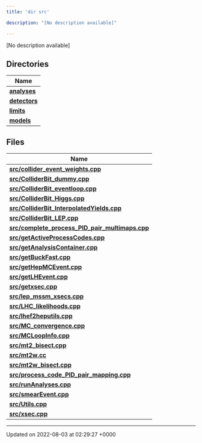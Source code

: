 ```yaml
---
title: 'dir src'

description: "[No description available]"

---
```







[No description available]

## Directories

| Name           |
| -------------- |
| **[analyses](/documentation/code/colliderbit_development/files/dir_ebf4efc09232e9b3baff73345d00af17/#dir-analyses)**  |
| **[detectors](/documentation/code/colliderbit_development/files/dir_ec0001d0a47d8f5e87814a0c290a00e6/#dir-detectors)**  |
| **[limits](/documentation/code/colliderbit_development/files/dir_43317e43f0d2f00527788176b6ed19bf/#dir-limits)**  |
| **[models](/documentation/code/colliderbit_development/files/dir_6a2ef1661f87480de03fb9e3f0a6d5bc/#dir-models)**  |

## Files

| Name           |
| -------------- |
| **[src/collider_event_weights.cpp](/documentation/code/colliderbit_development/files/collider__event__weights_8cpp/#file-collider-event-weights.cpp)**  |
| **[src/ColliderBit_dummy.cpp](/documentation/code/colliderbit_development/files/colliderbit__dummy_8cpp/#file-colliderbit-dummy.cpp)**  |
| **[src/ColliderBit_eventloop.cpp](/documentation/code/colliderbit_development/files/colliderbit__eventloop_8cpp/#file-colliderbit-eventloop.cpp)**  |
| **[src/ColliderBit_Higgs.cpp](/documentation/code/colliderbit_development/files/colliderbit__higgs_8cpp/#file-colliderbit-higgs.cpp)**  |
| **[src/ColliderBit_InterpolatedYields.cpp](/documentation/code/colliderbit_development/files/colliderbit__interpolatedyields_8cpp/#file-colliderbit-interpolatedyields.cpp)**  |
| **[src/ColliderBit_LEP.cpp](/documentation/code/colliderbit_development/files/colliderbit__lep_8cpp/#file-colliderbit-lep.cpp)**  |
| **[src/complete_process_PID_pair_multimaps.cpp](/documentation/code/colliderbit_development/files/complete__process__pid__pair__multimaps_8cpp/#file-complete-process-pid-pair-multimaps.cpp)**  |
| **[src/getActiveProcessCodes.cpp](/documentation/code/colliderbit_development/files/getactiveprocesscodes_8cpp/#file-getactiveprocesscodes.cpp)**  |
| **[src/getAnalysisContainer.cpp](/documentation/code/colliderbit_development/files/getanalysiscontainer_8cpp/#file-getanalysiscontainer.cpp)**  |
| **[src/getBuckFast.cpp](/documentation/code/colliderbit_development/files/getbuckfast_8cpp/#file-getbuckfast.cpp)**  |
| **[src/getHepMCEvent.cpp](/documentation/code/colliderbit_development/files/gethepmcevent_8cpp/#file-gethepmcevent.cpp)**  |
| **[src/getLHEvent.cpp](/documentation/code/colliderbit_development/files/getlhevent_8cpp/#file-getlhevent.cpp)**  |
| **[src/getxsec.cpp](/documentation/code/colliderbit_development/files/getxsec_8cpp/#file-getxsec.cpp)**  |
| **[src/lep_mssm_xsecs.cpp](/documentation/code/colliderbit_development/files/lep__mssm__xsecs_8cpp/#file-lep-mssm-xsecs.cpp)**  |
| **[src/LHC_likelihoods.cpp](/documentation/code/colliderbit_development/files/lhc__likelihoods_8cpp/#file-lhc-likelihoods.cpp)**  |
| **[src/lhef2heputils.cpp](/documentation/code/colliderbit_development/files/lhef2heputils_8cpp/#file-lhef2heputils.cpp)**  |
| **[src/MC_convergence.cpp](/documentation/code/colliderbit_development/files/mc__convergence_8cpp/#file-mc-convergence.cpp)**  |
| **[src/MCLoopInfo.cpp](/documentation/code/colliderbit_development/files/mcloopinfo_8cpp/#file-mcloopinfo.cpp)**  |
| **[src/mt2_bisect.cpp](/documentation/code/colliderbit_development/files/mt2__bisect_8cpp/#file-mt2-bisect.cpp)**  |
| **[src/mt2w.cc](/documentation/code/colliderbit_development/files/mt2w_8cc/#file-mt2w.cc)**  |
| **[src/mt2w_bisect.cpp](/documentation/code/colliderbit_development/files/mt2w__bisect_8cpp/#file-mt2w-bisect.cpp)**  |
| **[src/process_code_PID_pair_mapping.cpp](/documentation/code/colliderbit_development/files/process__code__pid__pair__mapping_8cpp/#file-process-code-pid-pair-mapping.cpp)**  |
| **[src/runAnalyses.cpp](/documentation/code/colliderbit_development/files/runanalyses_8cpp/#file-runanalyses.cpp)**  |
| **[src/smearEvent.cpp](/documentation/code/colliderbit_development/files/smearevent_8cpp/#file-smearevent.cpp)**  |
| **[src/Utils.cpp](/documentation/code/colliderbit_development/files/utils_8cpp/#file-utils.cpp)**  |
| **[src/xsec.cpp](/documentation/code/colliderbit_development/files/xsec_8cpp/#file-xsec.cpp)**  |






-------------------------------

Updated on 2022-08-03 at 02:29:27 +0000
